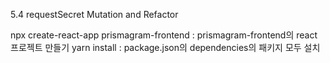 
5.4 requestSecret Mutation and Refactor



npx create-react-app prismagram-frontend : prismagram-frontend의 react 프로젝트 만들기
yarn install : package.json의 dependencies의 패키지 모두 설치
